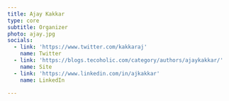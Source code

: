 ```yaml
---
title: Ajay Kakkar
type: core
subtitle: Organizer
photo: ajay.jpg
socials:
  - link: 'https://www.twitter.com/kakkaraj'
    name: Twitter
  - link: 'https://blogs.tecoholic.com/category/authors/ajaykakkar/'
    name: Site    
  - link: 'https://www.linkedin.com/in/ajkakkar'
    name: LinkedIn

---
```


